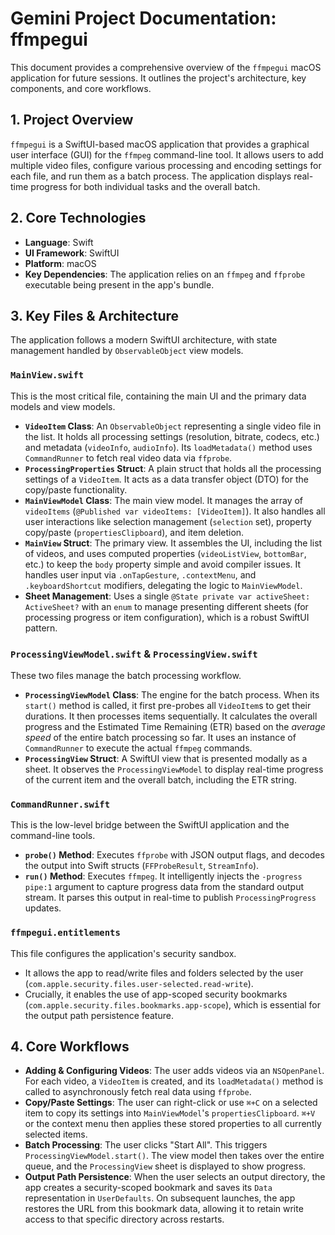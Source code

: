 # Gemini Project Documentation: ffmpegui

This document provides a comprehensive overview of the `ffmpegui` macOS application for future sessions. It outlines the project's architecture, key components, and core workflows.

## 1. Project Overview

`ffmpegui` is a SwiftUI-based macOS application that provides a graphical user interface (GUI) for the `ffmpeg` command-line tool. It allows users to add multiple video files, configure various processing and encoding settings for each file, and run them as a batch process. The application displays real-time progress for both individual tasks and the overall batch.

## 2. Core Technologies

- **Language**: Swift
- **UI Framework**: SwiftUI
- **Platform**: macOS
- **Key Dependencies**: The application relies on an `ffmpeg` and `ffprobe` executable being present in the app's bundle.

## 3. Key Files & Architecture

The application follows a modern SwiftUI architecture, with state management handled by `ObservableObject` view models.

### `MainView.swift`
This is the most critical file, containing the main UI and the primary data models and view models.

-   **`VideoItem` Class**: An `ObservableObject` representing a single video file in the list. It holds all processing settings (resolution, bitrate, codecs, etc.) and metadata (`videoInfo`, `audioInfo`). Its `loadMetadata()` method uses `CommandRunner` to fetch real video data via `ffprobe`.
-   **`ProcessingProperties` Struct**: A plain struct that holds all the processing settings of a `VideoItem`. It acts as a data transfer object (DTO) for the copy/paste functionality.
-   **`MainViewModel` Class**: The main view model. It manages the array of `videoItems` (`@Published var videoItems: [VideoItem]`). It also handles all user interactions like selection management (`selection` set), property copy/paste (`propertiesClipboard`), and item deletion.
-   **`MainView` Struct**: The primary view. It assembles the UI, including the list of videos, and uses computed properties (`videoListView`, `bottomBar`, etc.) to keep the `body` property simple and avoid compiler issues. It handles user input via `.onTapGesture`, `.contextMenu`, and `.keyboardShortcut` modifiers, delegating the logic to `MainViewModel`.
-   **Sheet Management**: Uses a single `@State private var activeSheet: ActiveSheet?` with an `enum` to manage presenting different sheets (for processing progress or item configuration), which is a robust SwiftUI pattern.

### `ProcessingViewModel.swift` & `ProcessingView.swift`
These two files manage the batch processing workflow.

-   **`ProcessingViewModel` Class**: The engine for the batch process. When its `start()` method is called, it first pre-probes all `VideoItem`s to get their durations. It then processes items sequentially. It calculates the overall progress and the Estimated Time Remaining (ETR) based on the *average speed* of the entire batch processing so far. It uses an instance of `CommandRunner` to execute the actual `ffmpeg` commands.
-   **`ProcessingView` Struct**: A SwiftUI view that is presented modally as a sheet. It observes the `ProcessingViewModel` to display real-time progress of the current item and the overall batch, including the ETR string.

### `CommandRunner.swift`
This is the low-level bridge between the SwiftUI application and the command-line tools.

-   **`probe()` Method**: Executes `ffprobe` with JSON output flags, and decodes the output into Swift structs (`FFProbeResult`, `StreamInfo`).
-   **`run()` Method**: Executes `ffmpeg`. It intelligently injects the `-progress pipe:1` argument to capture progress data from the standard output stream. It parses this output in real-time to publish `ProcessingProgress` updates.

### `ffmpegui.entitlements`
This file configures the application's security sandbox.
-   It allows the app to read/write files and folders selected by the user (`com.apple.security.files.user-selected.read-write`).
-   Crucially, it enables the use of app-scoped security bookmarks (`com.apple.security.files.bookmarks.app-scope`), which is essential for the output path persistence feature.

## 4. Core Workflows

-   **Adding & Configuring Videos**: The user adds videos via an `NSOpenPanel`. For each video, a `VideoItem` is created, and its `loadMetadata()` method is called to asynchronously fetch real data using `ffprobe`.
-   **Copy/Paste Settings**: The user can right-click or use `⌘+C` on a selected item to copy its settings into `MainViewModel`'s `propertiesClipboard`. `⌘+V` or the context menu then applies these stored properties to all currently selected items.
-   **Batch Processing**: The user clicks "Start All". This triggers `ProcessingViewModel.start()`. The view model then takes over the entire queue, and the `ProcessingView` sheet is displayed to show progress.
-   **Output Path Persistence**: When the user selects an output directory, the app creates a security-scoped bookmark and saves its `Data` representation in `UserDefaults`. On subsequent launches, the app restores the URL from this bookmark data, allowing it to retain write access to that specific directory across restarts.
